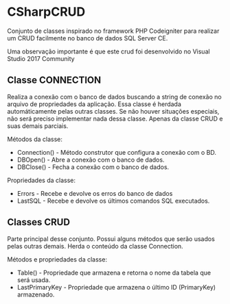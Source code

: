 # CSharpCRUD
Conjunto de classes inspirado no framework PHP Codeigniter para realizar um CRUD facilmente no banco de dados SQL Server CE.

Uma observação importante é que este crud foi desenvolvido no Visual Studio 2017 Community

## Classe CONNECTION
Realiza a conexão com o banco de dados buscando a string de conexão no arquivo de propriedades da aplicação. Essa classe é herdada automáticamente pelas outras classes. Se não houver situações especiais, não será preciso implementar nada dessa classe. Apenas da classe CRUD e suas demais parciais.

Métodos da classe:
- Connection() - Método construtor que configura a conexão com o BD.
- DBOpen() - Abre a conexão com o banco de dados.
- DBClose() - Fecha a conexão com o banco de dados.

Propriedades da classe:
- Errors - Recebe e devolve os erros do banco de dados
- LastSQL - Recebe e devolve os últimos comandos SQL executados.

## Classes CRUD
Parte principal desse conjunto. Possui alguns métodos que serão usados pelas outras demais. Herda o conteúdo da classe Connection.

Métodos e propriedades da classe:
- Table() - Propriedade que armazena e retorna o nome da tabela que será usada.
- LastPrimaryKey  - Propriedade que armazena o último ID (PrimaryKey) armazenado.
